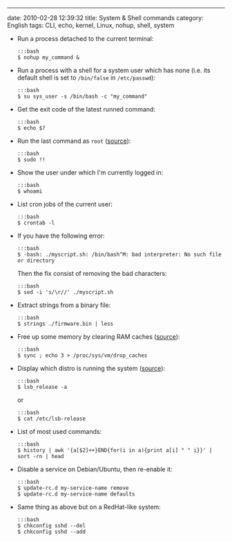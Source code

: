 ---
date: 2010-02-28 12:39:32
title: System & Shell commands
category: English
tags: CLI, echo, kernel, Linux, nohup, shell, system

  * Run a process detached to the current terminal:

        :::bash
        $ nohup my_command &

  * Run a process with a shell for a system user which has none (i.e. its default shell is set to `/bin/false` in `/etc/passwd`):

        :::bash
        $ su sys_user -s /bin/bash -c "my_command"

  * Get the exit code of the latest runned command:

        :::bash
        $ echo $?

  * Run the last command as `root` ([source](http://blog.hardikr.com/post/2337320222/sudo-previous-command)):

        :::bash
        $ sudo !!

  * Show the user under which I'm currently logged in:

        :::bash
        $ whoami

  * List cron jobs of the current user:

        :::bash
        $ crontab -l

  * If you have the following error:

        :::bash
        $ -bash: ./myscript.sh: /bin/bash^M: bad interpreter: No such file or directory

    Then the fix consist of removing the bad characters:

        :::bash
        $ sed -i 's/\r//' ./myscript.sh

  * Extract strings from a binary file:

        :::bash
        $ strings ./firmware.bin | less

  * Free up some memory by clearing RAM caches ([source](http://www.scottklarr.com/topic/134/linux-how-to-clear-the-cache-from-memory/)):

        :::bash
        $ sync ; echo 3 > /proc/sys/vm/drop_caches

  * Display which distro is running the system ([source](http://news.ycombinator.com/item?id=1973441)):

        :::bash
        $ lsb_release -a

    or

        :::bash
        $ cat /etc/lsb-release

  * List of most used commands:

        :::bash
        $ history | awk '{a[$2]++}END{for(i in a){print a[i] " " i}}' | sort -rn | head

  * Disable a service on Debian/Ubuntu, then re-enable it:

        :::bash
        $ update-rc.d my-service-name remove
        $ update-rc.d my-service-name defaults

  * Same thing as above but on a RedHat-like system:

        :::bash
        $ chkconfig sshd --del
        $ chkconfig sshd --add

